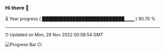 ### Hi there 👋

⏳ Year progress { ███████████████████████████▁▁▁ } 90.70 %

---

⏰ Updated on Mon, 28 Nov 2022 00:58:54 GMT

![Progress Bar CI](https://github.com/liununu/liununu/workflows/Progress%20Bar%20CI/badge.svg)
